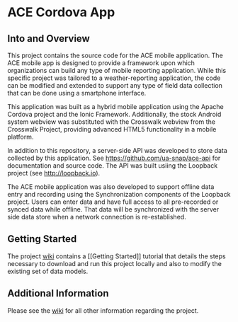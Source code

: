 # ACE Cordova App

## Into and Overview
This project contains the source code for the ACE mobile application.  The ACE mobile app is designed to provide a
framework upon which organizations can build any type of mobile reporting application.  While this specific project
was tailored to a weather-reporting application, the code can be modified and extended to support any type of field
data collection that can be done using a smartphone interface.  

This application was built as a hybrid mobile application
using the Apache Cordova project and the Ionic Framework.  Additionally, the stock Android system webview was substituted
with the Crosswalk webview from the Crosswalk Project, providing advanced HTML5 functionality in a mobile platform.

In addition to this repository, a server-side API was developed to store data collected by this application.  See 
https://github.com/ua-snap/ace-api for documentation and source code.  The API was built usiing the Loopback project 
(see http://loopback.io).

The ACE mobile application was also developed to support offline data entry and recording using the Synchronization 
components of the Loopback project.  Users can enter data and have full access to all pre-recorded or synced data
while offline.  That data will be synchronized with the server side data store when a network connection is 
re-established.

## Getting Started
The project [wiki](https://github.com/ua-snap/ace-cordova-app/wiki) contains a [[Getting Started]] tutorial that details the steps necessary to download and run this project locally and also to modify the existing set of data models.

## Additional Information
Please see the [wiki](https://github.com/ua-snap/ace-cordova-app/wiki) for all other information regarding the project.
